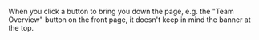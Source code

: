 When you click a button to bring you down the page, e.g. the "Team Overview" button on the front page, it doesn't keep in mind the banner at the top.
